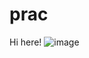 # prac

Hi here!
![image](https://user-images.githubusercontent.com/104690683/184392460-62e296b3-5afc-4645-9989-3cf7ebf2603d.png)
